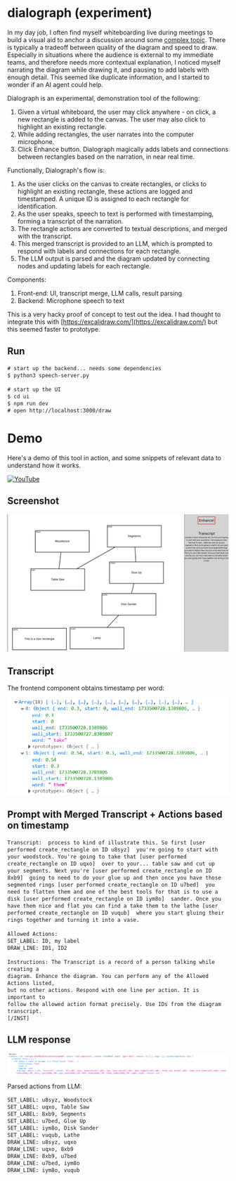 # dialograph (experiment)

In my day job, I often find myself whiteboarding live during meetings to build a visual aid to anchor a discussion around some [complex topic](https://youtu.be/czzAVuVz7u4?si=lrp7opTO2vcNnVmm). There is typically a tradeoff between quality of the diagram and speed to draw. Especially in situations where the audience is external to my immediate teams, and therefore needs more contextual explanation, I noticed myself narrating the diagram while drawing it, and pausing to add labels with enough detail. This seemed like duplicate information, and I started to wonder if an AI agent could help.

Dialograph is an experimental, demonstration tool of the following:
1. Given a virtual whiteboard, the user may click anywhere - on click, a new rectangle is added to the canvas. The user may also click to highlight an existing rectangle.
2. While adding rectangles, the user narrates into the computer microphone.
3. Click Enhance button. Dialograph magically adds labels and connections between rectangles based on the narration, in near real time.

Functionally, Dialograph's flow is:
1. As the user clicks on the canvas to create rectangles, or clicks to highlight an existing rectangle, these actions are logged and timestamped. A unique ID is assigned to each rectangle for identification.
2. As the user speaks, speech to text is performed with timestamping, forming a transcript of the narration.
3. The rectangle actions are converted to textual descriptions, and merged with the transcript.
4. This merged transcript is provided to an LLM, which is prompted to respond with labels and connections for each rectangle.
5. The LLM output is parsed and the diagram updated by connecting nodes and updating labels for each rectangle.

Components:
1. Front-end: UI, transcript merge, LLM calls, result parsing
2. Backend: Microphone speech to text

This is a very hacky proof of concept to test out the idea. I had thought to integrate this with [https://excalidraw.com/](https://excalidraw.com/) but this seemed faster to prototype.

## Run

```
# start up the backend... needs some dependencies
$ python3 speech-server.py

# start up the UI
$ cd ui
$ npm run dev
# open http://localhost:3000/draw
```


# Demo 

Here's a demo of this tool in action, and some snippets of relevant data to understand how it works.

[![YouTube](http://i.ytimg.com/vi/eRYA4x-h_yM/hqdefault.jpg)](https://www.youtube.com/watch?v=eRYA4x-h_yM)

## Screenshot

![image](demo_assets/demo_result.PNG)

## Transcript

The frontend component obtains timestamp per word:

![image](demo_assets/word_timestamps.PNG)

## Prompt with Merged Transcript + Actions based on timestamp
```
Transcript:  process to kind of illustrate this. So first [user performed create_rectangle on ID u8syz]  you're going to start with your woodstock. You're going to take that [user performed create_rectangle on ID uqxo]  over to your... table saw and cut up your segments. Next you're [user performed create_rectangle on ID 8xb9]  going to need to do your glue up and then once you have those segmented rings [user performed create_rectangle on ID u7bed]  you need to flatten them and one of the best tools for that is to use a disk [user performed create_rectangle on ID iym8o]  sander. Once you have them nice and flat you can find a take them to the lathe [user performed create_rectangle on ID vuqub]  where you start gluing their rings together and turning it into a vase.

Allowed Actions:
SET_LABEL: ID, my label
DRAW_LINE: ID1, ID2

Instructions: The Transcript is a record of a person talking while creating a
diagram. Enhance the diagram. You can perform any of the Allowed Actions listed,
but no other actions. Respond with one line per action. It is important to
follow the allowed action format precisely. Use IDs from the diagram transcript.
[/INST]
```

## LLM response

![image](demo_assets/gpt_response.PNG)

Parsed actions from LLM:
```
SET_LABEL: u8syz, Woodstock
SET_LABEL: uqxo, Table Saw
SET_LABEL: 8xb9, Segments
SET_LABEL: u7bed, Glue Up
SET_LABEL: iym8o, Disk Sander
SET_LABEL: vuqub, Lathe
DRAW_LINE: u8syz, uqxo
DRAW_LINE: uqxo, 8xb9
DRAW_LINE: 8xb9, u7bed
DRAW_LINE: u7bed, iym8o
DRAW_LINE: iym8o, vuqub
```
